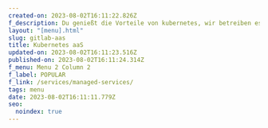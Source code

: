 ```yaml
---
created-on: 2023-08-02T16:11:22.826Z
f_description: Du genießt die Vorteile von kubernetes, wir betreiben es für dich
layout: "[menu].html"
slug: gitlab-aas
title: Kubernetes aaS
updated-on: 2023-08-02T16:11:23.516Z
published-on: 2023-08-02T16:11:24.314Z
f_menu: Menu 2 Column 2
f_label: POPULAR
f_link: /services/managed-services/
tags: menu
date: 2023-08-02T16:11:11.779Z
seo:
  noindex: true
---
```

